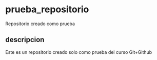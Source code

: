 # prueba_repositorio
Repositorio creado como prueba

## descripcion
Este es un repositorio creado solo como prueba del curso Git+Github
